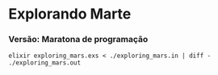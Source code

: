 # Explorando Marte

### Versão: Maratona de programação

`elixir exploring_mars.exs < ./exploring_mars.in | diff - ./exploring_mars.out`
